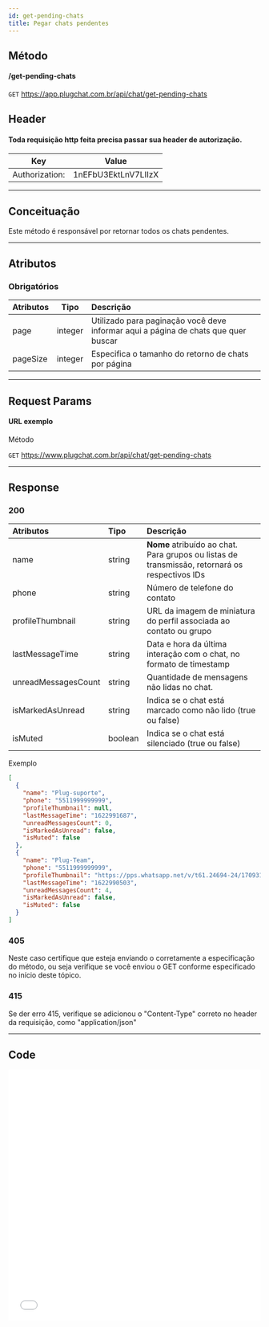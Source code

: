 ```yaml
---
id: get-pending-chats
title: Pegar chats pendentes
---
```


## Método

#### /get-pending-chats

`GET` https://app.plugchat.com.br/api/chat/get-pending-chats

## Header

#### Toda requisição http feita precisa passar sua header de autorização.

|      Key       |        Value        |
| :------------: | :-----------------: |
| Authorization: | 1nEFbU3EktLnV7LIIzX |

---

## Conceituação

Este método é responsável por retornar todos os chats pendentes.

---

## Atributos

### Obrigatórios

| Atributos | Tipo | Descrição |
| :-- | :-: | :-- |
| page | integer | Utilizado para paginação você deve informar aqui a página de chats que quer buscar |
| pageSize | integer | Especifica o tamanho do retorno de chats por página |

---

## Request Params

#### URL exemplo

Método

`GET` https://www.plugchat.com.br/api/chat/get-pending-chats

---

## Response

### 200

| Atributos | Tipo | Descrição                                                                                                                            |
| :-- | :-- |:-------------------------------------------------------------------------------------------------------------------------------------|
| name | string | **Nome** atribuído ao chat. Para grupos ou listas de transmissão, retornará os respectivos IDs                                       |
| phone | string | Número de telefone do contato                                                                                                        |
| profileThumbnail | string | URL da imagem de miniatura do perfil associada ao contato ou grupo                                                                   |
| lastMessageTime | string | Data e hora da última interação com o chat, no formato de timestamp                                                                  |
| unreadMessagesCount | string | Quantidade de mensagens não lidas no chat.                                                                                           |                                                                                  |
| isMarkedAsUnread | string | Indica se o chat está marcado como não lido (true ou false)                                                                          |                                                                        |                                                                                  |
| isMuted | boolean | 	Indica se o chat está silenciado (true ou false)                                                                                    |                                                                          |


Exemplo

```json
[
  {
    "name": "Plug-suporte",
    "phone": "5511999999999",
    "profileThumbnail": null,
    "lastMessageTime": "1622991687",
    "unreadMessagesCount": 0,
    "isMarkedAsUnread": false,
    "isMuted": false
  },
  {
    "name": "Plug-Team",
    "phone": "5511999999999",
    "profileThumbnail": "https://pps.whatsapp.net/v/t61.24694-24/170931400_212202650511993_3423338295209291992_n.jpg?ccb=11-4&oh=4b96b3bf7114122667f80d021b194f2c&oe=60C179E2",
    "lastMessageTime": "1622990503",
    "unreadMessagesCount": 4,
    "isMarkedAsUnread": false,
    "isMuted": false
  }
]

```

### 405

Neste caso certifique que esteja enviando o corretamente a especificação do método, ou seja verifique se você enviou o GET conforme especificado no início deste tópico.

### 415

Se der erro 415, verifique se adicionou o "Content-Type" correto no header da requisição, como "application/json"

---

## Code

<iframe src="//api.apiembed.com/?source=https://raw.githubusercontent.com/fourpixelit/plug-chat-docs/develop/json-examples/get-pending-chats.json&targets=all" frameborder="0" scrolling="no" width="100%" height="500px" seamless></iframe>
